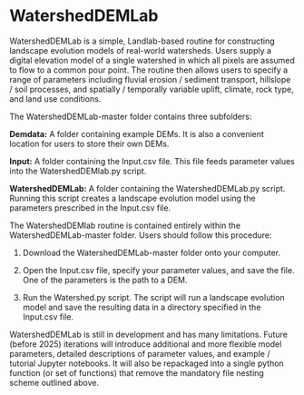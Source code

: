 # WatershedDEMLab
WatershedDEMLab is a simple, Landlab-based routine for constructing landscape evolution models of real-world watersheds. Users supply a digital elevation model of a single watershed in which all pixels are assumed to flow to a common pour point. The routine then allows users to specify a range of parameters including fluvial erosion / sediment transport, hillslope / soil processes, and spatially / temporally variable uplift, climate, rock type, and land use conditions.


The WatershedDEMLab-master folder contains three subfolders:


**Demdata:** A folder containing example DEMs. It is also a convenient location for users to store their own DEMs.

**Input:** A folder containing the Input.csv file. This file feeds parameter values into the WatershedDEMlab.py script.

**WatershedDEMLab:** A folder containing the WatershedDEMLab.py script. Running this script creates a landscape evolution model using the parameters prescribed in the Input.csv file.


The WatershedDEMlab routine is contained entirely within the WatershedDEMLab-master folder.  Users should follow this procedure:


1)	Download the WatershedDEMLab-master folder onto your computer. 

2)	Open the Input.csv file, specify your parameter values, and save the file. One of the parameters is the path to a DEM.

3)	Run the Watershed.py script. The script will run a landscape evolution model and save the resulting data in a directory specified in the Input.csv file. 


WatershedDEMLab is still in development and has many limitations. Future (before 2025) iterations will introduce additional and more flexible model parameters, detailed descriptions of parameter values, and example / tutorial Jupyter notebooks. It will also be repackaged into a single python function (or set of functions) that remove the mandatory file nesting scheme outlined above. 
